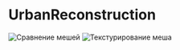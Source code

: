 # UrbanReconstruction

<img src="img/texturing_mesh.png" alt="Сравнение мешей">

<img src="img/poisson_compare.png" alt="Текстурирование меша">
